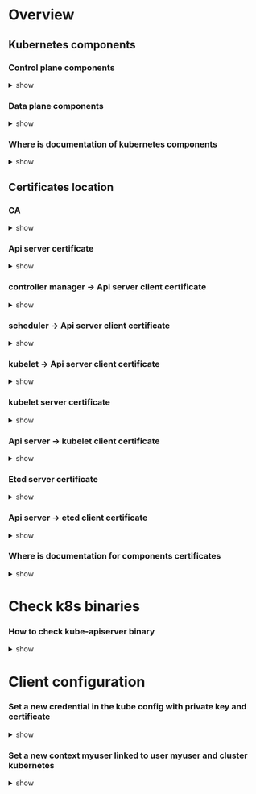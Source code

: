 # Overview 

## Kubernetes components

### Control plane components

<details>
<summary>show</summary>
<p>

apiserver -> etcd (k8s database)

scheduler (assign pod to nodes) -> apiserver

controller manager -> apiserver

</p>
</details>

### Data plane components

<details>
<summary>show</summary>
<p>

apiserver <-> kubelet (run pod and informs api server pod state changes)

apiserver <- kube-proxy (informs services changed)

</p>
</details>

### Where is documentation of kubernetes components

<details>
<summary>show</summary>
<p>

[Kubernetes Components](https://kubernetes.io/docs/concepts/overview/components)

Concepts > Overview > Kubernetes components

</p>
</details>

## Certificates location 

### CA

<details>
<summary>show</summary>
<p>

on master node /etc/kubernetes/pki/ca.crt,key

</p>
</details>

### Api server certificate

<details>
<summary>show</summary>
<p>

on master node /etc/kubernetes/pki/apiserver.crt,key

</p>
</details>

### controller manager -> Api server client certificate

<details>
<summary>show</summary>
<p>

on master node vi /etc/kubernetes/controller-manager.conf (data is in the configuration file)

</p>
</details>

### scheduler -> Api server client certificate

<details>
<summary>show</summary>
<p>

on master node vi /etc/kubernetes/scheduler.conf (data is in the configuration file)

</p>
</details>

### kubelet -> Api server client certificate 

<details>
<summary>show</summary>
<p>

on each node,  vi /etc/kubernetes/kubelet.conf refers to /var/lib/kubelet/pki/kubelet-client-current.pem

</p>
</details>

### kubelet server certificate

<details>
<summary>show</summary>
<p>

on each node, /var/lib/kubelet/pki/kubelet.crt,key

</p>
</details>

### Api server -> kubelet client certificate 

<details>
<summary>show</summary>
<p>

on master node /etc/kubernetes/pki/apiserver-kubelet-client.crt,key

</p>
</details>

### Etcd server certificate

<details>
<summary>show</summary>
<p>

on master node /etc/kubernetes/pki/etcd/server.crt,key

</p>
</details>

### Api server -> etcd client certificate 

<details>
<summary>show</summary>
<p>

on master node /etc/kubernetes/pki/apiserver-etcd-client.crt,key

</p>
</details>

### Where is documentation for components certificates

<details>
<summary>show</summary>
<p>

[PKI certificates and requirements](https://kubernetes.io/docs/setup/best-practices/certificates/)

Getting started > Best practices > PKI certificates and requirements


</p>
</details>

# Check k8s binaries

### How to check kube-apiserver binary


<details>
<summary>show</summary>
<p>

 - Go the kubernetes github repo https://github.com/kubernetes/kubernetes and choose the k8s version with tags and download server binaries (changelog)
 - `tar xzf kubernetes-server-linux-amd64.tar.gz`
 - `sha512sum kubernetes/server/bin/kube-apiserver > compare`
 - run `ps aux | grep kube-apiserver` to get the pid
 - `find /proc/[PID]/root/ | grep kube-api`
 - `sha512sum [BINARY_PATH] >> compare`
 - after cleanup compare file, run `cat compare | uniq`


</p>
</details>

# Client configuration

### Set a new credential in the kube config with private key and certificate


<details>
<summary>show</summary>
<p>

`k config set-credentials myuser --client-key=myuser.key --client-certificate=myuser.crt`

</p>
</details>

### Set a new context myuser linked to user myuser and cluster kubernetes


<details>
<summary>show</summary>
<p>

`k config set-context myuser --user=myuser --cluster=kubernetes`

</p>
</details>
